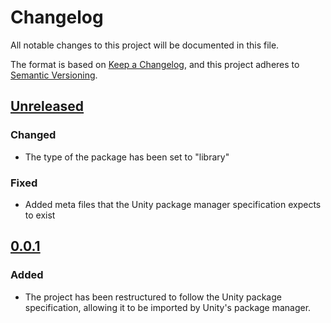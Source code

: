 # Changelog
All notable changes to this project will be documented in this file.

The format is based on [Keep a Changelog](https://keepachangelog.com/en/1.0.0/),
and this project adheres to [Semantic Versioning](https://semver.org/spec/v2.0.0.html).

## [Unreleased]

### Changed
- The type of the package has been set to "library"

### Fixed
- Added meta files that the Unity package manager specification expects to exist

## [0.0.1]
### Added
- The project has been restructured to follow the Unity package specification,
  allowing it to be imported by Unity's package manager.

[Unreleased]: https://github.com/exodrifter/unity-aural/compare/v0.0.1...HEAD
[0.0.1]: https://github.com/exodrifter/unity-aural/releases/tag/v0.0.1
